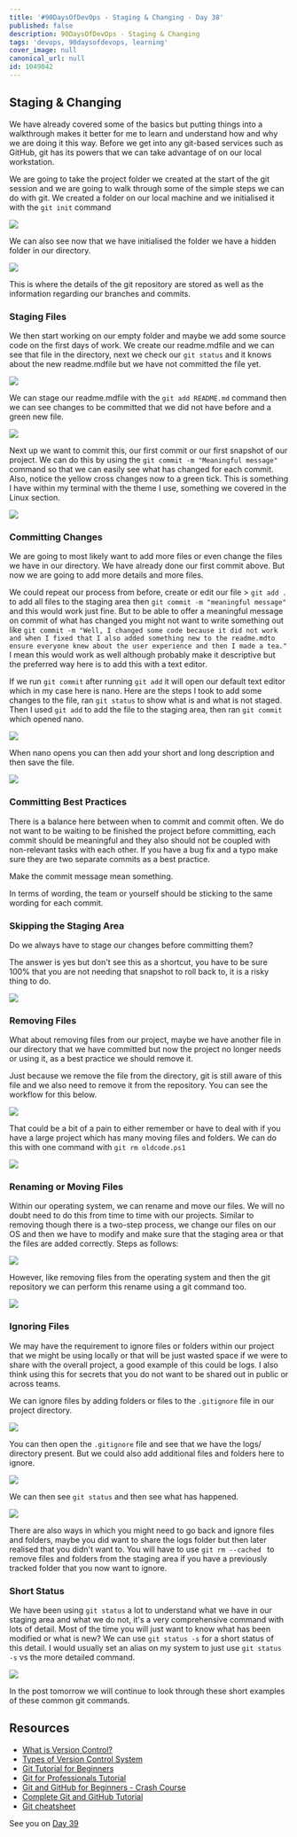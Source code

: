```yaml
---
title: '#90DaysOfDevOps - Staging & Changing - Day 38'
published: false
description: 90DaysOfDevOps - Staging & Changing
tags: 'devops, 90daysofdevops, learning'
cover_image: null
canonical_url: null
id: 1049042
---
```


## Staging & Changing

We have already covered some of the basics but putting things into a walkthrough makes it better for me to learn and understand how and why we are doing it this way. Before we get into any git-based services such as GitHub, git has its powers that we can take advantage of on our local workstation.

We are going to take the project folder we created at the start of the git session and we are going to walk through some of the simple steps we can do with git. We created a folder on our local machine and we initialised it with the `git init` command

![](Images/Day38_Git1.png)

We can also see now that we have initialised the folder we have a hidden folder in our directory.

![](Images/Day38_Git2.png)

This is where the details of the git repository are stored as well as the information regarding our branches and commits.

### Staging Files

We then start working on our empty folder and maybe we add some source code on the first days of work. We create our readme.mdfile and we can see that file in the directory, next we check our `git status` and it knows about the new readme.mdfile but we have not committed the file yet.

![](Images/Day38_Git3.png)

We can stage our readme.mdfile with the `git add README.md` command then we can see changes to be committed that we did not have before and a green new file.

![](Images/Day38_Git4.png)

Next up we want to commit this, our first commit or our first snapshot of our project. We can do this by using the `git commit -m "Meaningful message"` command so that we can easily see what has changed for each commit. Also, notice the yellow cross changes now to a green tick. This is something I have within my terminal with the theme I use, something we covered in the Linux section.

![](Images/Day38_Git5.png)

### Committing Changes

We are going to most likely want to add more files or even change the files we have in our directory. We have already done our first commit above. But now we are going to add more details and more files.

We could repeat our process from before, create or edit our file > `git add .` to add all files to the staging area then `git commit -m "meaningful message"` and this would work just fine. But to be able to offer a meaningful message on commit of what has changed you might not want to write something out like `git commit -m "Well, I changed some code because it did not work and when I fixed that I also added something new to the readme.mdto ensure everyone knew about the user experience and then I made a tea."` I mean this would work as well although probably make it descriptive but the preferred way here is to add this with a text editor.

If we run `git commit` after running `git add` it will open our default text editor which in my case here is nano. Here are the steps I took to add some changes to the file, ran `git status` to show what is and what is not staged. Then I used `git add` to add the file to the staging area, then ran `git commit` which opened nano.

![](Images/Day38_Git6.png)

When nano opens you can then add your short and long description and then save the file.

![](Images/Day38_Git7.png)

### Committing Best Practices

There is a balance here between when to commit and commit often. We do not want to be waiting to be finished the project before committing, each commit should be meaningful and they also should not be coupled with non-relevant tasks with each other. If you have a bug fix and a typo make sure they are two separate commits as a best practice.

Make the commit message mean something.

In terms of wording, the team or yourself should be sticking to the same wording for each commit.

### Skipping the Staging Area

Do we always have to stage our changes before committing them?

The answer is yes but don't see this as a shortcut, you have to be sure 100% that you are not needing that snapshot to roll back to, it is a risky thing to do.

![](Images/Day38_Git8.png)

### Removing Files

What about removing files from our project, maybe we have another file in our directory that we have committed but now the project no longer needs or using it, as a best practice we should remove it.

Just because we remove the file from the directory, git is still aware of this file and we also need to remove it from the repository. You can see the workflow for this below.

![](Images/Day38_Git9.png)

That could be a bit of a pain to either remember or have to deal with if you have a large project which has many moving files and folders. We can do this with one command with `git rm oldcode.ps1`

![](Images/Day38_Git10.png)

### Renaming or Moving Files

Within our operating system, we can rename and move our files. We will no doubt need to do this from time to time with our projects. Similar to removing though there is a two-step process, we change our files on our OS and then we have to modify and make sure that the staging area or that the files are added correctly. Steps as follows:

![](Images/Day38_Git11.png)

However, like removing files from the operating system and then the git repository we can perform this rename using a git command too.

![](Images/Day38_Git12.png)

### Ignoring Files

We may have the requirement to ignore files or folders within our project that we might be using locally or that will be just wasted space if we were to share with the overall project, a good example of this could be logs. I also think using this for secrets that you do not want to be shared out in public or across teams.

We can ignore files by adding folders or files to the `.gitignore` file in our project directory.

![](Images/Day38_Git13.png)

You can then open the `.gitignore` file and see that we have the logs/ directory present. But we could also add additional files and folders here to ignore.

![](Images/Day38_Git14.png)

We can then see `git status` and then see what has happened.

![](Images/Day38_Git15.png)

There are also ways in which you might need to go back and ignore files and folders, maybe you did want to share the logs folder but then later realised that you didn't want to. You will have to use `git rm --cached ` to remove files and folders from the staging area if you have a previously tracked folder that you now want to ignore.

### Short Status

We have been using `git status` a lot to understand what we have in our staging area and what we do not, it's a very comprehensive command with lots of detail. Most of the time you will just want to know what has been modified or what is new? We can use `git status -s` for a short status of this detail. I would usually set an alias on my system to just use `git status -s` vs the more detailed command.

![](Images/Day38_Git16.png)

In the post tomorrow we will continue to look through these short examples of these common git commands.

## Resources

- [What is Version Control?](https://www.youtube.com/watch?v=Yc8sCSeMhi4)
- [Types of Version Control System](https://www.youtube.com/watch?v=kr62e_n6QuQ)
- [Git Tutorial for Beginners](https://www.youtube.com/watch?v=8JJ101D3knE&t=52s)
- [Git for Professionals Tutorial](https://www.youtube.com/watch?v=Uszj_k0DGsg)
- [Git and GitHub for Beginners - Crash Course](https://www.youtube.com/watch?v=RGOj5yH7evk&t=8s)
- [Complete Git and GitHub Tutorial](https://www.youtube.com/watch?v=apGV9Kg7ics)
- [Git cheatsheet](https://www.atlassian.com/git/tutorials/atlassian-git-cheatsheet)

See you on [Day 39](day39.md)
